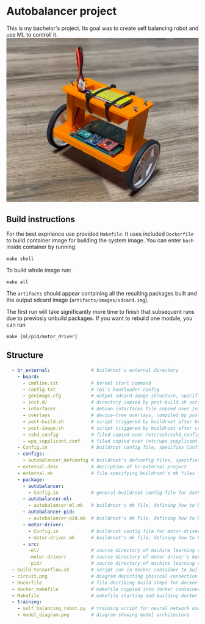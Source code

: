 # Autobalancer project

This is my bachelor's project. Its goal was to create self balancing robot and use ML to controll it.
![Real photo of the robot](photo.png)

## Build instructions

For the best expirience use provided `Makefile`. It uses included `Dockerfile` to build container image for building the system image.
You can enter `bash` inside container by running:
```
make shell
```

To build whole image run:
```
make all
```

The `artifacts` should appear containing all the resulting packages built and the output sdcard image (`artifacts/images/sdcard.img`).

The first run will take significantly more time to finish that subsequent runs due to previosly unbuild packages.
If you want to rebuild one module, you can run 
```
make [ml/pid/motor_driver]
```

## Structure

```yaml
  - br_external:               # buildroot's external directory
    - board:
      - cmdline.txt            # kernel start command
      - config.txt             # rpi's bootloader config
      - genimage.cfg           # output sdcard image structure, specifies files required by bootloader
      - init.d/                # directory copied by post-build.sh script, copier over /etc/init.d in rpi image
      - interfaces             # debian interfaces file copied over /etc/network/interfaces
      - overlays               # device-tree overlays, compiled by post-build.sh script and copied into rpi-firmware directory
      - post-build.sh          # script triggered by buildroot after build. Defined in defconfig file
      - post-image.sh          # script triggered by buildroot after creating after creating system image, creates sd image
      - sshd_config            # filed copied over /etc/ssh/sshd_config file with ssh server config
      - wpa_supplicant.conf    # filed copied over /etc/wpa_supplicant.conf file with wifi config
    - Config.in                # buildroot config file, specifies Config.in files for packages
    - configs:
      - autobalancer_defconfig # buildroot's defconfig files, specifies which packes to build
    - external.desc            # decription of br-external project
    - external.mk              # file specifying buildroot's mk files for packages
    - package:
      - autobalancer:
        - Config.in            # general buildroot config file for both autobalancer versions
      - autobalancer-ml:
        - autobalancer-ml.mk   # buildroot's mk file, defining how to build this package, points to ml src directory
      - autobalancer-pid:
        - autobalancer-pid.mk  # buildroot's mk file, defining how to build this package, points to pid src directory
      - motor-driver:
        - Config.in            # buildroot config file for motor-driver kernel module
        - motor-driver.mk      # buildroot's mk file, defining how to build this package, points to kernel module src 
      - src:
        -ml/                   # source directory of machine learning version of autobalancer
        -motor-driver/         # source directory of motor driver's kernel module
        -pid/                  # source directory of machine learning version of autobalancer
  - build-tensorflow.sh        # script run in docker container to build tensorflow with correct toolchain
  - circuit.png                # diagram depicting phisical connection between rpi and other components
  - Docerfile                  # file decribing build steps for docker container
  - docker_makefile            # makefile coppied into docker container, resposible for actual build commands
  - Makefile                   # makefile starting and building docker container with proper bind mounts
  - training:
    - self_balancing_robot.py  # training script for neural network used in the project
    - model_diagram.png        # diagram showing model architecture
```
